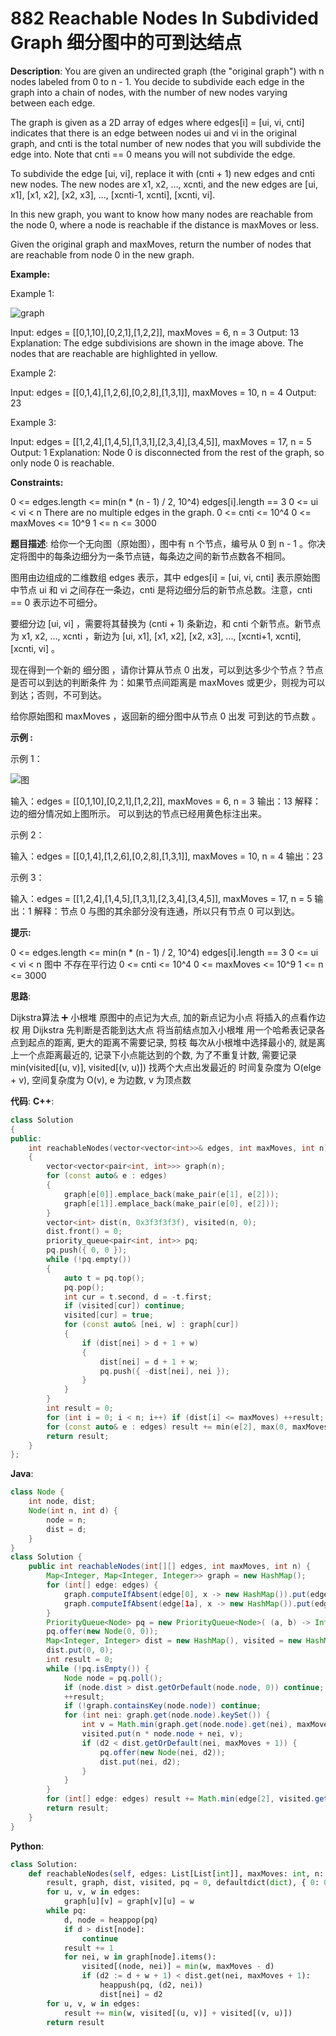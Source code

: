 # 882 Reachable Nodes In Subdivided Graph 细分图中的可到达结点

__Description__:
You are given an undirected graph (the "original graph") with n nodes labeled from 0 to n - 1. You decide to subdivide each edge in the graph into a chain of nodes, with the number of new nodes varying between each edge.

The graph is given as a 2D array of edges where edges[i] = [ui, vi, cnti] indicates that there is an edge between nodes ui and vi in the original graph, and cnti is the total number of new nodes that you will subdivide the edge into. Note that cnti == 0 means you will not subdivide the edge.

To subdivide the edge [ui, vi], replace it with (cnti + 1) new edges and cnti new nodes. The new nodes are x1, x2, ..., xcnti, and the new edges are [ui, x1], [x1, x2], [x2, x3], ..., [xcnti-1, xcnti], [xcnti, vi].

In this new graph, you want to know how many nodes are reachable from the node 0, where a node is reachable if the distance is maxMoves or less.

Given the original graph and maxMoves, return the number of nodes that are reachable from node 0 in the new graph.

__Example:__

Example 1:

![graph](https://s3-lc-upload.s3.amazonaws.com/uploads/2018/08/01/origfinal.png)

Input: edges = [[0,1,10],[0,2,1],[1,2,2]], maxMoves = 6, n = 3
Output: 13
Explanation: The edge subdivisions are shown in the image above.
The nodes that are reachable are highlighted in yellow.

Example 2:

Input: edges = [[0,1,4],[1,2,6],[0,2,8],[1,3,1]], maxMoves = 10, n = 4
Output: 23

Example 3:

Input: edges = [[1,2,4],[1,4,5],[1,3,1],[2,3,4],[3,4,5]], maxMoves = 17, n = 5
Output: 1
Explanation: Node 0 is disconnected from the rest of the graph, so only node 0 is reachable.

__Constraints:__

0 <= edges.length <= min(n * (n - 1) / 2, 10^4)
edges[i].length == 3
0 <= ui < vi < n
There are no multiple edges in the graph.
0 <= cnti <= 10^4
0 <= maxMoves <= 10^9
1 <= n <= 3000

__题目描述__:
给你一个无向图（原始图），图中有 n 个节点，编号从 0 到 n - 1 。你决定将图中的每条边细分为一条节点链，每条边之间的新节点数各不相同。

图用由边组成的二维数组 edges 表示，其中 edges[i] = [ui, vi, cnti] 表示原始图中节点 ui 和 vi 之间存在一条边，cnti 是将边细分后的新节点总数。注意，cnti == 0 表示边不可细分。

要细分边 [ui, vi] ，需要将其替换为 (cnti + 1) 条新边，和 cnti 个新节点。新节点为 x1, x2, ..., xcnti ，新边为 [ui, x1], [x1, x2], [x2, x3], ..., [xcnti+1, xcnti], [xcnti, vi] 。

现在得到一个新的 细分图 ，请你计算从节点 0 出发，可以到达多少个节点？节点 是否可以到达的判断条件 为：如果节点间距离是 maxMoves 或更少，则视为可以到达；否则，不可到达。

给你原始图和 maxMoves ，返回新的细分图中从节点 0 出发 可到达的节点数 。

__示例 :__

示例 1：

![图](https://s3-lc-upload.s3.amazonaws.com/uploads/2018/08/01/origfinal.png)

输入：edges = [[0,1,10],[0,2,1],[1,2,2]], maxMoves = 6, n = 3
输出：13
解释：边的细分情况如上图所示。
可以到达的节点已经用黄色标注出来。

示例 2：

输入：edges = [[0,1,4],[1,2,6],[0,2,8],[1,3,1]], maxMoves = 10, n = 4
输出：23

示例 3：

输入：edges = [[1,2,4],[1,4,5],[1,3,1],[2,3,4],[3,4,5]], maxMoves = 17, n = 5
输出：1
解释：节点 0 与图的其余部分没有连通，所以只有节点 0 可以到达。

__提示:__

0 <= edges.length <= min(n * (n - 1) / 2, 10^4)
edges[i].length == 3
0 <= ui < vi < n
图中 不存在平行边
0 <= cnti <= 10^4
0 <= maxMoves <= 10^9
1 <= n <= 3000

__思路__:

Dijkstra算法 ➕ 小根堆
原图中的点记为大点, 加的新点记为小点
将插入的点看作边权
用 Dijkstra 先判断是否能到达大点
将当前结点加入小根堆
用一个哈希表记录各点到起点的距离, 更大的距离不需要记录, 剪枝
每次从小根堆中选择最小的, 就是离上一个点距离最近的, 记录下小点能达到的个数, 为了不重复计数, 需要记录 min(visited[(u, v)], visited[(v, u)]) 找两个大点出发最近的
时间复杂度为 O(elge + v), 空间复杂度为 O(v), e 为边数, v 为顶点数

__代码__:
__C++__:

```C++
class Solution 
{
public:
    int reachableNodes(vector<vector<int>>& edges, int maxMoves, int n) 
    {
        vector<vector<pair<int, int>>> graph(n);
        for (const auto& e : edges)
        {
            graph[e[0]].emplace_back(make_pair(e[1], e[2]));
            graph[e[1]].emplace_back(make_pair(e[0], e[2]));
        }
        vector<int> dist(n, 0x3f3f3f3f), visited(n, 0);
        dist.front() = 0;
        priority_queue<pair<int, int>> pq;
        pq.push({ 0, 0 });
        while (!pq.empty())
        {
            auto t = pq.top();
            pq.pop();
            int cur = t.second, d = -t.first;
            if (visited[cur]) continue;
            visited[cur] = true;
            for (const auto& [nei, w] : graph[cur])
            {
                if (dist[nei] > d + 1 + w)
                {
                    dist[nei] = d + 1 + w;
                    pq.push({ -dist[nei], nei });
                }
            }
        }
        int result = 0;
        for (int i = 0; i < n; i++) if (dist[i] <= maxMoves) ++result;
        for (const auto& e : edges) result += min(e[2], max(0, maxMoves - dist[e[0]]) + max(0, maxMoves - dist[e[1]]));
        return result;
    }
};
```

__Java__:

```Java
class Node {
    int node, dist;
    Node(int n, int d) {
        node = n;
        dist = d;
    }
}
class Solution {
    public int reachableNodes(int[][] edges, int maxMoves, int n) {
        Map<Integer, Map<Integer, Integer>> graph = new HashMap();
        for (int[] edge: edges) {
            graph.computeIfAbsent(edge[0], x -> new HashMap()).put(edge[1], edge[2]);
            graph.computeIfAbsent(edge[1a], x -> new HashMap()).put(edge[0], edge[2]);
        }
        PriorityQueue<Node> pq = new PriorityQueue<Node>( (a, b) -> Integer.compare(a.dist, b.dist));
        pq.offer(new Node(0, 0));
        Map<Integer, Integer> dist = new HashMap(), visited = new HashMap();
        dist.put(0, 0);
        int result = 0;
        while (!pq.isEmpty()) {
            Node node = pq.poll();
            if (node.dist > dist.getOrDefault(node.node, 0)) continue;
            ++result;
            if (!graph.containsKey(node.node)) continue;
            for (int nei: graph.get(node.node).keySet()) {
                int v = Math.min(graph.get(node.node).get(nei), maxMoves - node.dist), d2 = node.dist + graph.get(node.node).get(nei) + 1;
                visited.put(n * node.node + nei, v);
                if (d2 < dist.getOrDefault(nei, maxMoves + 1)) {
                    pq.offer(new Node(nei, d2));
                    dist.put(nei, d2);
                }
            }
        }
        for (int[] edge: edges) result += Math.min(edge[2], visited.getOrDefault(edge[0] * n + edge[1], 0) + visited.getOrDefault(edge[1] * n + edge[0], 0) );
        return result;
    }
}
```

__Python__:

```Python
class Solution:
    def reachableNodes(self, edges: List[List[int]], maxMoves: int, n: int) -> int:
        result, graph, dist, visited, pq = 0, defaultdict(dict), { 0: 0 }, defaultdict(int), [(0, 0)]
        for u, v, w in edges:
            graph[u][v] = graph[v][u] = w
        while pq:
            d, node = heappop(pq)
            if d > dist[node]:
                continue
            result += 1
            for nei, w in graph[node].items():
                visited[(node, nei)] = min(w, maxMoves - d)
                if (d2 := d + w + 1) < dist.get(nei, maxMoves + 1):
                    heappush(pq, (d2, nei))
                    dist[nei] = d2
        for u, v, w in edges:
            result += min(w, visited[(u, v)] + visited[(v, u)])
        return result
```
